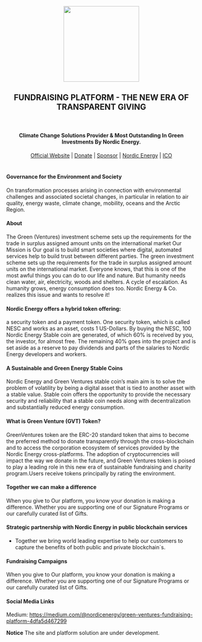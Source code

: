 
<p align="center">
 <a href="https://greenventures.nordicenergy.co/">
 <img height="200px" src="images/logo/greenventures-logo.png">
</a>
  <br> <h2 align="center">FUNDRAISING PLATFORM - THE NEW ERA OF TRANSPARENT GIVING</h2>
  <br> <h4 align="center">Climate Change Solutions Provider & Most Outstanding In Green Investments By Nordic Energy.</h4>
<p align="center">
 <a href="https://greenventures.app/">Official Website</a> |
  <a href="https://nordicenergy.app/donate">Donate</a> |
  <a href="https://github.com/sponsors/rdymac">Sponsor</a> |
  <a href="https://nordicenergy.io">Nordic Energy</a> |
  <a href="https://nordicenergy.app/buy">ICO</a>
</p>

#

#### Governance for the Environment and Society

On transformation processes arising in connection with environmental challenges and associated societal changes, in particular in relation to air quality, energy waste, climate change, mobility, oceans and the Arctic Region.


#### About

The Green (Ventures) investment scheme sets up the requirements for the trade in surplus assigned amount units on the international market Our Mission is Our goal is to build smart societies where digital, automated services help to build trust between different parties. The green investment scheme sets up the requirements for the trade in surplus assigned amount units on the international market. Everyone knows, that this is one of the most awful things you can do to our life and nature. But humanity needs clean water, air, electricity, woods and shelters. A cycle of escalation. As humanity grows, energy consumption does too. Nordic Energy & Co. realizes this issue and wants to resolve it!




#### Nordic Energy offers a hybrid token offering:

a security token and a payment token. One security token, which is called NESC and works as an asset, costs 1 US-Dollars. By buying the NESC, 100 Nordic Energy Stable coin are generated, of which 60% is received by you, the investor, for almost free. The remaining 40% goes into the project and is set aside as a reserve to pay dividends and parts of the salaries to Nordic Energy developers and workers.

#### A Sustainable and Green Energy Stable Coins

Nordic Energy and Green Ventures stable coin’s main aim is to solve the problem of volatility by being a digital asset that is tied to another asset with a stable value. Stable coin offers the opportunity to provide the necessary security and reliability that a stable coin needs along with decentralization and substantially reduced energy consumption.

#### What is Green Venture (GVT) Token?

GreenVentures token are the ERC-20 standard token that aims to become the preferred method to donate transparently through the cross-blockchain and to access the corporation ecosystem of services provided by the Nordic Energy cross-platforms. The adoption of cryptocurrencies will impact the way we donate in the future, and Green Ventures token is poised to play a leading role in this new era of sustainable fundraising and charity program.Users receive tokens principally by rating the environment. 


#### Together we can make a difference

When you give to Our platform, you know your donation is making a difference. Whether you are supporting one of our Signature Programs or our carefully curated list of Gifts. 

#### Strategic partnership with Nordic Energy in public blockchain services

- Together we bring world leading expertise to help our customers to capture the benefits of both public and private blockchain´s.

#### Fundraising Campaigns

When you give to Our platform, you know your donation is making a difference. Whether you are supporting one of our Signature Programs or our carefully curated list of Gifts.

#### Social Media Links

Medium: https://medium.com/@nordicenergy/green-ventures-fundraising-platform-4dfa5d467299

**Notice** The site and platform solution are under development.

